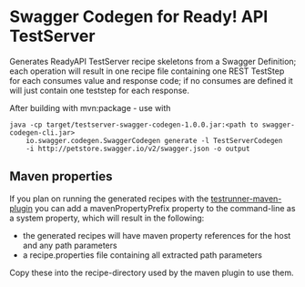 # Swagger Codegen for Ready! API TestServer

Generates ReadyAPI TestServer recipe skeletons from a Swagger Definition; each operation will 
result in one recipe file containing one REST TestStep for each consumes value and response code; 
if no consumes are defined it will just contain one teststep for each response.

After building with mvn:package - use with 

```
java -cp target/testserver-swagger-codegen-1.0.0.jar:<path to swagger-codegen-cli.jar> 
    io.swagger.codegen.SwaggerCodegen generate -l TestServerCodegen 
    -i http://petstore.swagger.io/v2/swagger.json -o output
```


## Maven properties

If you plan on running the generated recipes with the 
[testrunner-maven-plugin](https://github.com/olensmar/readyapi-testserver-maven-plugin) you can add
 a mavenPropertyPrefix property to the command-line as a system property, which will result in the following:

- the generated recipes will have maven property references for the host and any path parameters
- a recipe.properties file containing all extracted path parameters

Copy these into the recipe-directory used by the maven plugin to use them.
